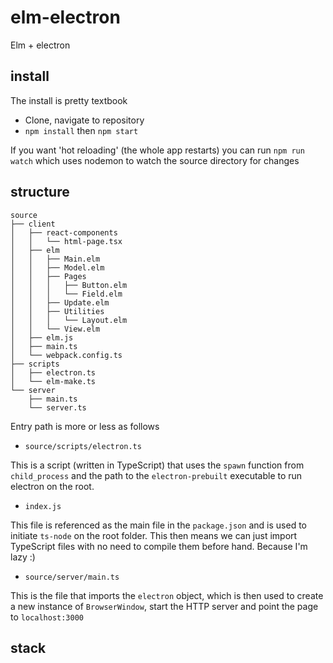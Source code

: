 
# elm-electron

Elm + electron

## install

The install is pretty textbook

- Clone, navigate to repository
- `npm install` then `npm start`

If you want 'hot reloading' (the whole app restarts) you can run `npm run watch`
which uses nodemon to watch the source directory for changes

## structure

```text
source
├── client
│   ├── react-components
│   │   └── html-page.tsx
│   ├── elm
│   │   ├── Main.elm
│   │   ├── Model.elm
│   │   ├── Pages
│   │   │   ├── Button.elm
│   │   │   └── Field.elm
│   │   ├── Update.elm
│   │   ├── Utilities
│   │   │   └── Layout.elm
│   │   └── View.elm
│   ├── elm.js
│   ├── main.ts
│   └── webpack.config.ts
├── scripts
│   ├── electron.ts
│   └── elm-make.ts
└── server
    ├── main.ts
    └── server.ts
```

Entry path is more or less as follows

- `source/scripts/electron.ts`

This is a script (written in TypeScript) that uses the `spawn` function from
`child_process` and the path to the `electron-prebuilt` executable to run
electron on the root.

- `index.js`

This file is referenced as the main file in the `package.json` and is used to
initiate `ts-node` on the root folder. This then means we can just import
TypeScript files with no need to compile them before hand. Because I'm lazy :)

- `source/server/main.ts`

This is the file that imports the `electron` object, which is then used to create
a new instance of `BrowserWindow`, start the HTTP server and point the page to
`localhost:3000`


## stack
